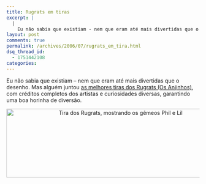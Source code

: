 ```yaml
---
title: Rugrats em tiras
excerpt: |
  |
    Eu não sabia que existiam - nem que eram até mais divertidas que o desenho. Mas alguém juntou as melhores tiras dos Rugrats (Os Anjinhos), com créditos completos dos artistas e curiosidades diversas, garantindo uma boa horinha de diversão....
layout: post
comments: true
permalink: /archives/2006/07/rugrats_em_tira.html
dsq_thread_id:
  - 1751442108
categories:
---
```

Eu não sabia que existiam &#8211; nem que eram até mais divertidas que o desenho. Mas alguém juntou [as melhores tiras dos Rugrats (Os Anjinhos)][1], com créditos completos dos artistas e curiosidades diversas, garantindo uma boa horinha de diversão.

<div align="center">
  <img title="Tira dos Rugrats, mostrando os gêmeos Phil e Lil" src="//chester.me/archives/img/rg101399.gif" width="580" height="180" />
</div></p>

 [1]: http://www.rugratonline.com/rrstrarc.htm
